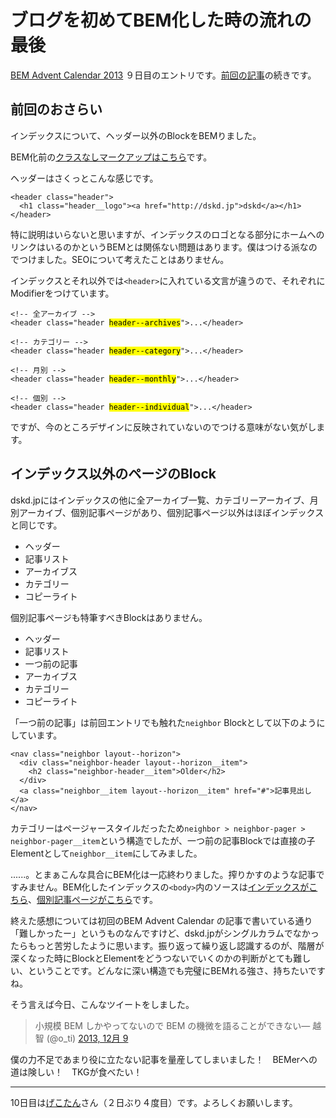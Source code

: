 # ブログを初めてBEM化した時の流れの最後

[BEM Advent Calendar 2013](http://www.adventar.org/calendars/61) ９日目のエントリです。[前回の記事](http://dskd.jp/archives/38.html "ブログを初めてBEM化した時の流れの続き")の続きです。

## 前回のおさらい

インデックスについて、ヘッダー以外のBlockをBEMりました。

BEM化前の[クラスなしマークアップはこちら](http://dskd.jp/dist/misc/getting-start-bem/planemarkup.txt)です。

ヘッダーはさくっとこんな感じです。

<pre><code data-language="html">&lt;header class="header"&gt;
  &lt;h1 class="header__logo"&gt;&lt;a href="http://dskd.jp"&gt;dskd&lt;/a&gt;&lt;/h1&gt;
&lt;/header&gt;</code></pre>

特に説明はいらないと思いますが、インデックスのロゴとなる部分にホームへのリンクはいるのかというBEMとは関係ない問題はあります。僕はつける派なのでつけました。SEOについて考えたことはありません。

インデックスとそれ以外では`<header>`に入れている文言が違うので、それぞれにModifierをつけています。

<pre><code data-language="html">&lt;!-- 全アーカイブ --&GT;
&lt;header class="header <mark>header--archives</mark>"&gt;...&lt;/header&gt;

&lt;!-- カテゴリー --&GT;
&lt;header class="header <mark>header--category</mark>"&gt;...&lt;/header&gt;

&lt;!-- 月別 --&GT;
&lt;header class="header <mark>header--monthly</mark>"&gt;...&lt;/header&gt;

&lt;!-- 個別 --&GT;
&lt;header class="header <mark>header--individual</mark>"&gt;...&lt;/header&gt;</code></pre>

ですが、今のところデザインに反映されていないのでつける意味がない気がします。

## インデックス以外のページのBlock

dskd.jpにはインデックスの他に全アーカイブ一覧、カテゴリーアーカイブ、月別アーカイブ、個別記事ページがあり、個別記事ページ以外はほぼインデックスと同じです。

- ヘッダー
- 記事リスト
- アーカイブス
- カテゴリー
- コピーライト

個別記事ページも特筆すべきBlockはありません。

- ヘッダー
- 記事リスト
- 一つ前の記事
- アーカイブス
- カテゴリー
- コピーライト

「一つ前の記事」は前回エントリでも触れた`neighbor` Blockとして以下のようにしています。

<pre><code data-language="html">&lt;nav class="neighbor layout--horizon"&gt;
  &lt;div class="neighbor-header layout--horizon__item"&gt;
    &lt;h2 class="neighbor-header__item"&gt;Older&lt;/h2&gt;
  &lt;/div&gt;
  &lt;a class="neighbor__item layout--horizon__item" href="#"&gt;記事見出し&lt;/a&gt;
&lt;/nav&gt;</code></pre>

カテゴリーはページャースタイルだったため`neighbor > neighbor-pager > neighbor-pager__item`という構造でしたが、一つ前の記事Blockでは直接の子Elementとして`neighbor__item`にしてみました。

......。とまぁこんな具合にBEM化は一応終わりました。搾りかすのような記事ですみません。BEM化したインデックスの`<body>`内のソースは[インデックスがこちら](http://dskd.jp/dist/misc/getting-start-bem/bemmarkup_index.txt)、[個別記事ページがこちら](http://dskd.jp/dist/misc/getting-start-bem/bemmarkup_individual.txt)です。

終えた感想については初回のBEM Advent Calendar の記事で書いている通り「難しかったー」というものなんですけど、dskd.jpがシングルカラムでなかったらもっと苦労したように思います。振り返って繰り返し認識するのが、階層が深くなった時にBlockとElementをどうつないでいくのかの判断がとても難しい、ということです。どんなに深い構造でも完璧にBEMれる強さ、持ちたいですね。

そう言えば今日、こんなツイートをしました。

<blockquote class="twitter-tweet" lang="ja">小規模 BEM しかやってないので BEM の機微を語ることができない&mdash; 越智 (@o_ti) <a href="https://twitter.com/o_ti/statuses/409978207471804417">2013, 12月 9</a></blockquote>
<script async src="//platform.twitter.com/widgets.js" charset="utf-8"></script>

僕の力不足であまり役に立たない記事を量産してしまいました！　BEMerへの道は険しい！　TKGが食べたい！

---

10日目は[げこたん](http://www.adventar.org/users/2)さん（２日ぶり４度目）です。よろしくお願いします。
